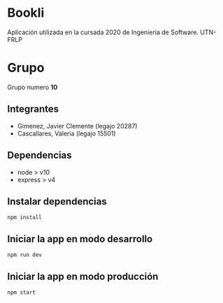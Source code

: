 # Bookli

Aplicación utilizada en la cursada 2020 de Ingenieria de Software. UTN-FRLP

# Grupo
Grupo numero **10**

## Integrantes
* Gimenez, Javier Clemente (legajo 20287)
* Cascallares, Valeria (legajo 15501)

## Dependencias

 - node > v10
 - express > v4

## Instalar dependencias

`npm install`

## Iniciar la app en modo desarrollo

`npm run dev`

## Iniciar la app en modo producción

`npm start`
